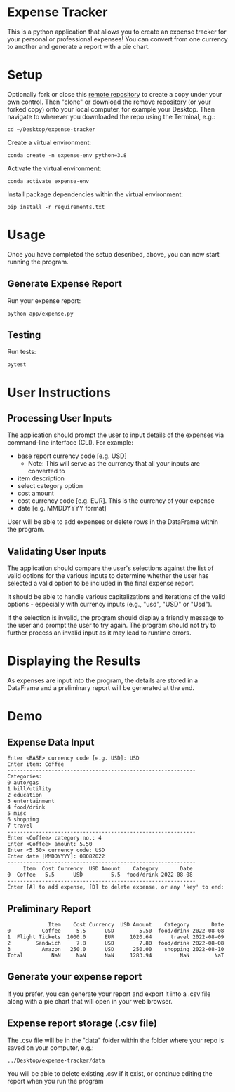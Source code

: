 # Expense Tracker

This is a python application that allows you to create an expense tracker for your personal or professional expenses! You can convert from one currency to another and generate a report with a pie chart.

# Setup 

Optionally fork or close this [remote repository](https://github.com/gl2486/expense-tracker) to create a copy under your own control. Then "clone" or download the remove repository (or your forked copy) onto your local computer, for example your Desktop. Then navigate to wherever you downloaded the repo using the Terminal, e.g.:

```
cd ~/Desktop/expense-tracker
```

Create a virtual environment:

```
conda create -n expense-env python=3.8
```

Activate the virtual environment:
```
conda activate expense-env
```
Install package dependencies within the virtual environment:

```
pip install -r requirements.txt
```


# Usage
Once you have completed the setup described, above, you can now start running the program.

## Generate Expense Report

Run your expense report:

```
python app/expense.py
```

## Testing
Run tests:
```
pytest
```

# User Instructions

## Processing User Inputs
The application should prompt the user to input details of the expenses via command-line interface (CLI). For example:
+ base report currency code [e.g. USD]
    + Note: This will serve as the currency that all your inputs are converted to
+ item description
+ select category option
+ cost amount
+ cost currency code [e.g. EUR]. This is the currency of your expense
+ date [e.g. MMDDYYYY format]

User will be able to add expenses or delete rows in the DataFrame within the program.

## Validating User Inputs
The application should compare the user's selections against the list of valid options for the various inputs to determine whether the user has selected a valid option to be included in the final expense report.

It should be able to handle various capitalizations and iterations of the valid options - especially with currency inputs (e.g., "usd", "USD" or "Usd").

If the selection is invalid, the program should display a friendly message to the user and prompt the user to try again. The program should not try to further process an invalid input as it may lead to runtime errors.

# Displaying the Results
As expenses are input into the program, the details are stored in a DataFrame and a preliminary report will be generated at the end.

# Demo

## Expense Data Input
```
Enter <BASE> currency code [e.g. USD]: USD
Enter item: Coffee
------------------------------------------------------------
Categories:
0 auto/gas
1 bill/utility
2 education
3 entertainment
4 food/drink
5 misc
6 shopping
7 travel
------------------------------------------------------------
Enter <Coffee> category no.: 4
Enter <Coffee> amount: 5.50
Enter <5.50> currency code: USD
Enter date [MMDDYYYY]: 08082022
------------------------------------------------------------
     Item  Cost Currency  USD Amount    Category       Date
0  Coffee   5.5      USD         5.5  food/drink 2022-08-08
------------------------------------------------------------
Enter [A] to add expense, [D] to delete expense, or any 'key' to end:
```
## Preliminary Report

```
             Item    Cost Currency  USD Amount    Category       Date
0          Coffee     5.5      USD        5.50  food/drink 2022-08-08
1  Flight Tickets  1000.0      EUR     1020.64      travel 2022-08-09
2        Sandwich     7.8      USD        7.80  food/drink 2022-08-08
3          Amazon   250.0      USD      250.00    shopping 2022-08-10
Total         NaN     NaN      NaN     1283.94         NaN        NaT

```

## Generate your expense report
If you prefer, you can generate your report and export it into a .csv file along with a pie chart that will open in your web browser.

## Expense report storage (.csv file)
The .csv file will be in the "data" folder within the folder where your repo is saved on your computer, e.g.:

```
../Desktop/expense-tracker/data
```
You will be able to delete existing .csv if it exist, or continue editing the report when you run the program


